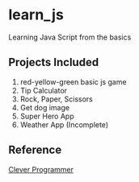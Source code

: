 # learn_js
Learning Java Script from the basics

## Projects Included
1. red-yellow-green basic js game
2. Tip Calculator
3. Rock, Paper, Scissors
4. Get dog image
5. Super Hero App
6. Weather App (Incomplete)

## Reference
[Clever Programmer](https://www.youtube.com/watch?v=lI1ae4REbFM)